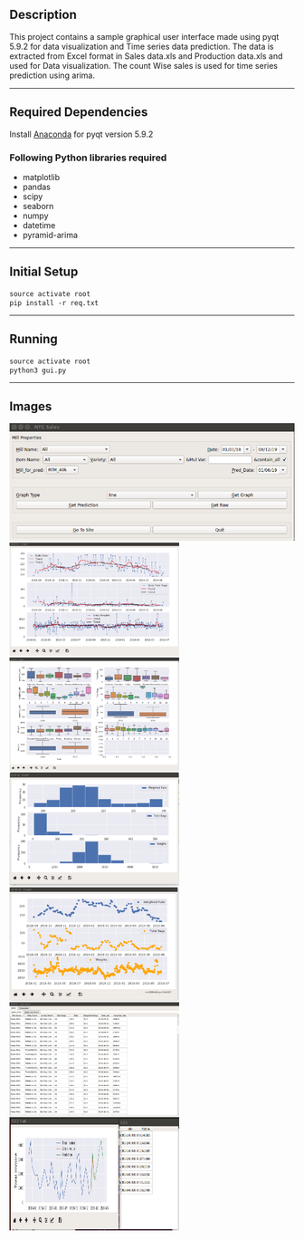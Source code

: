 ## Description
This project contains a sample graphical user interface made using pyqt 5.9.2 for data visualization and Time series data prediction. The data is extracted from Excel format in Sales data.xls and Production data.xls and used for Data visualization. The count Wise sales is used for time series prediction using arima.

---

## Required Dependencies
  Install [Anaconda](https://www.anaconda.com/distribution/) for pyqt version 5.9.2  
### Following Python libraries required
 - matplotlib
 - pandas
 - scipy
 - seaborn
 - numpy
 - datetime
 - pyramid-arima
---

## Initial Setup

``` 
source activate root
pip install -r req.txt 
```

---
 ## Running

 ```
 source activate root
 python3 gui.py
 ```
---

## Images

<img src="Images/main.png"  width="600"/>
<img src="Images/line.png"  width="300" height="200"/><img src="Images/box.png"  width="300" height="200"/>
<img src="Images/hist.png"  width="300" height="200"/><img src="Images/scatter.png"  width="300" height="200"/>
<img src="Images/raw.png"  width="300" height="200"/><img src="Images/pred.png"  width="300" height="200"/>
